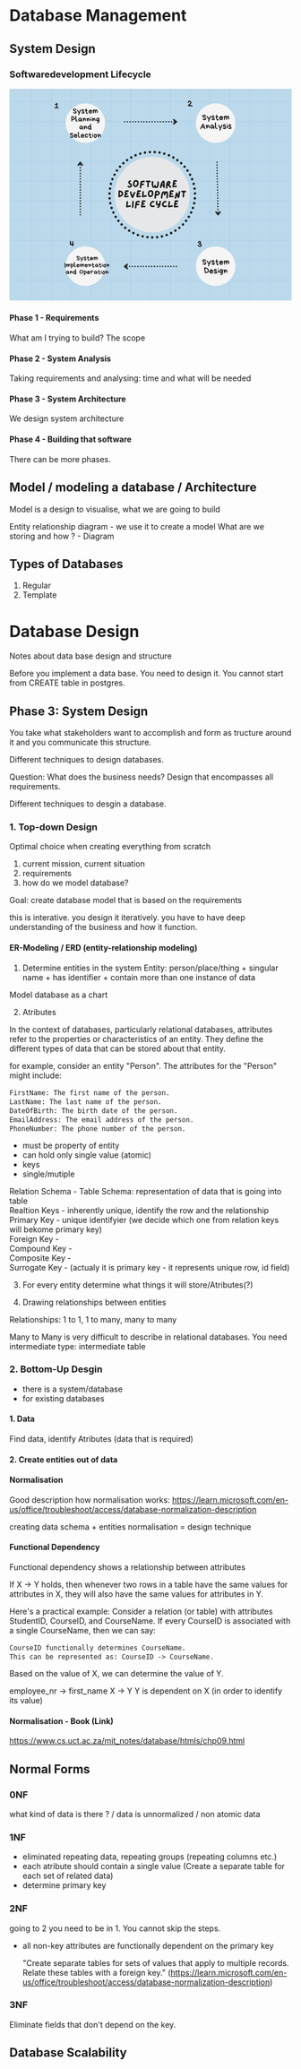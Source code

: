 # Database Management

## System Design

### Softwaredevelopment Lifecycle
![alt text](https://github.com/aleksandraklofat/database_design_notes/blob/main/software%20development%20life%20cycle.png)

#### Phase 1 - Requirements
What am I trying to build?
The scope

#### Phase 2 - System Analysis

Taking requirements and analysing: time and what will be needed

#### Phase 3 - System Architecture

We design system architecture

#### Phase 4 - Building that software

There can be more phases.


## Model / modeling a database / Architecture

Model is a design to visualise, what we are going to build

Entity relationship diagram - we use it to create a model
What are we storing and how ? - Diagram


## Types of Databases
1. Regular 
2. Template


# Database Design
Notes about data base design and structure 

Before you implement a data base. You need to design it. 
You cannot start from CREATE table in postgres. 

## Phase 3: System Design

You take what stakeholders want to accomplish and form as tructure around it and you communicate this structure.

Different techniques to design databases. 

Question: What does the business needs?
Design that encompasses all requirements. 

Different techniques to desgin a database.

### 1. Top-down Design
Optimal choice when creating everything from scratch

1. current mission, current situation
2. requirements
3. how do we model database? 

Goal: create database model that is based on the requirements

this is interative. you design it iteratively. 
you have to have deep understanding of the business and how it function. 

#### ER-Modeling / ERD (entity-relationship modeling)

1. Determine entities in the system
Entity: 
person/place/thing + singular name + has identifier + contain more than one instance of data

Model database as a chart


2. Atributes 

In the context of databases, particularly relational databases, attributes refer to the properties or characteristics of an entity. They define the different types of data that can be stored about that entity.

for example, consider an entity "Person". The attributes for the "Person" might include:

    FirstName: The first name of the person.
    LastName: The last name of the person.
    DateOfBirth: The birth date of the person.
    EmailAddress: The email address of the person.
    PhoneNumber: The phone number of the person.

- must be property of entity
- can hold only single value (atomic)
- keys
- single/mutiple

Relation Schema - Table Schema: representation of data that is going into table </br>
Realtion Keys - inherently unique, identify the row and the relationship </br>
Primary Key - unique identifyier (we decide which one from relation keys will bekome primary key) </br>
Foreign Key - </br>
Compound Key - </br>
Composite Key - </br>
Surrogate Key - (actualy it is primary key - it represents unique row, id field) </br>

3. For every entity determine what things it will store/Atributes(?)

4. Drawing relationships between entities

Relationships: 1 to 1, 1 to many, many to many

Many to Many is very difficult to describe in relational databases. 
You need intermediate type: intermediate table

### 2. Bottom-Up Desgin

- there is a system/database
- for existing databases

#### 1. Data
Find data, identify Atributes (data that is required)

#### 2. Create entities out of data

#### Normalisation

Good description how normalisation works:
https://learn.microsoft.com/en-us/office/troubleshoot/access/database-normalization-description

creating data schema + entities
normalisation = design technique 

#### Functional Dependency
Functional dependency shows a relationship between attributes

If X → Y holds, then whenever two rows in a table have the same values for attributes in X, they will also have the same values for attributes in Y.


Here's a practical example:
Consider a relation (or table) with attributes StudentID, CourseID, and CourseName. If every CourseID is associated with a single CourseName, then we can say:

    CourseID functionally determines CourseName.
    This can be represented as: CourseID -> CourseName.

Based on the value of X, we can determine the value of Y. 

employee_nr → first_name
X → Y
Y is dependent on X (in order to identify its value)

#### Normalisation - Book (Link)
https://www.cs.uct.ac.za/mit_notes/database/htmls/chp09.html

## Normal Forms

### 0NF 

what kind of data is there ? /
data is unnormalized /
non atomic data 

### 1NF
- eliminated repeating data, repeating groups (repeating columns etc.)
- each atribute should contain a single value (Create a separate table for each set of related data)
- determine primary key

### 2NF
going to 2 you need to be in 1. You cannot skip the steps. 
- all non-key attributes are functionally dependent on the primary key

    "Create separate tables for sets of values that apply to multiple records.
    Relate these tables with a foreign key." (https://learn.microsoft.com/en-us/office/troubleshoot/access/database-normalization-description)


### 3NF 
Eliminate fields that don't depend on the key.

## Database Scalability